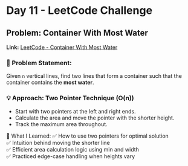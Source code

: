 # Day 11 - LeetCode Challenge

## Problem: Container With Most Water
**Link:** [LeetCode - Container With Most Water](https://leetcode.com/problems/container-with-most-water/)

### 🚀 Problem Statement:
Given `n` vertical lines, find two lines that form a container such that the container contains the **most water**.

### 💡 Approach: Two Pointer Technique (O(n))
- Start with two pointers at the left and right ends.
- Calculate the area and move the pointer with the shorter height.
- Track the maximum area throughout.

🧠 What I Learned:
✅ How to use two pointers for optimal solution  
✅ Intuition behind moving the shorter line  
✅ Efficient area calculation logic using min and width  
✅ Practiced edge-case handling when heights vary 
